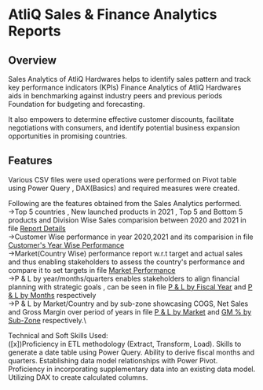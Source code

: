 # AtliQ Sales & Finance Analytics Reports

## Overview

Sales Analytics of AtliQ Hardwares helps to identify sales pattern and track key performance indicators (KPIs)
Finance Analytics of AtliQ Hardwares aids in benchmarking against industry peers and previous periods Foundation for budgeting and forecasting.

It also empowers to determine effective customer discounts, facilitate negotiations with consumers, and identify potential business expansion opportunities in promising countries.

## Features
Various CSV files were used operations were performed on Pivot table using Power Query , DAX(Basics) and required measures were created.

Following are the features obtained from the Sales Analytics performed.\
->Top 5 countries , New launched products in 2021 , Top 5 and Bottom 5 products and Division Wise Sales comparision between 2020 and 2021 in file <a href = "report_templates.pdf">Report Details </a>\
->Customer Wise performance in year 2020,2021 and its comparision in file <a href = "Customer wise performance.pdf">Customer's Year Wise Performance </a>\
->Market(Country Wise) performance report w.r.t target and actual sales and thus enabling stakeholders to assess the country's performance and compare it to set targets in file <a href = "Market Performance VS Target.pdf">Market Performance </a> \
->P & L by year/months/quarters enables stakeholders to align financial planning with strategic goals , can be seen in file <a href = "P & L by FIscal Year.pdf">P & L by Fiscal Year</a> and <a href = "P & L by Months.pdf">P & L by Months</a> respectively\
->P & L by Market/Country and by sub-zone showcasing COGS, Net Sales and Gross Margin over period of years in file  <a href = "P & L by market.pdf">P & L by Market</a> and <a href = "GM % by sub-zone.pdf">GM % by Sub-Zone</a> respectively.\

Technical and Soft Skills Used:\
([x])Proficiency in ETL methodology (Extract, Transform, Load).
 Skills to generate a date table using Power Query.
 Ability to derive fiscal months and quarters.
 Establishing data model relationships with Power Pivot.
 Proficiency in incorporating supplementary data into an existing data model.
 Utilizing DAX to create calculated columns.








